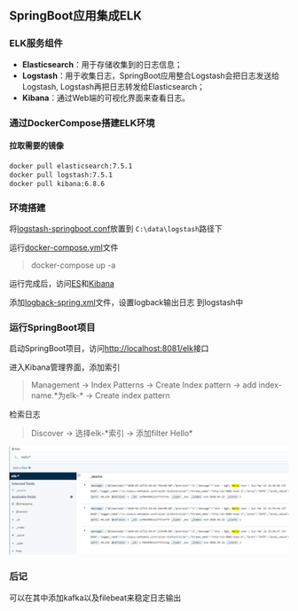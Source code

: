 ## SpringBoot应用集成ELK

### ELK服务组件
* **Elasticsearch**：用于存储收集到的日志信息；
* **Logstash**：用于收集日志，SpringBoot应用整合Logstash会把日志发送给Logstash,
Logstash再把日志转发给Elasticsearch；
* **Kibana**：通过Web端的可视化界面来查看日志。

### 通过DockerCompose搭建ELK环境
#### 拉取需要的镜像

    docker pull elasticsearch:7.5.1
    docker pull logstash:7.5.1
    docker pull kibana:6.8.6
    
### 环境搭建
将[logstash-springboot.conf](./src/main/resources/logstash-springboot.conf)放置到
`C:\data\logstash`路径下

运行[docker-compose.yml](./src/main/resources/docker-compose.yml)文件
> docker-compose up -a

运行完成后，访问[ES](http://192.168.2.139:9200/)和[Kibana](http://192.168.2.139:5601/)

添加[logback-spring.xml](./src/main/resources/logback-spring.xml)文件，设置logback输出日志
到logstash中

### 运行SpringBoot项目

启动SpringBoot项目，访问[http://localhost:8081/elk](http://localhost:8081/elk)接口

进入Kibana管理界面，添加索引
> Management -> Index Patterns -> Create Index pattern -> add 
index-name.\*为elk-\* -> Create index pattern

检索日志
> Discover -> 选择elk-\*索引 -> 添加filter Hello\*

![KibanaDiscover](./src/main/resources/images/KibanaDiscover.png)

### 后记

可以在其中添加kafka以及filebeat来稳定日志输出